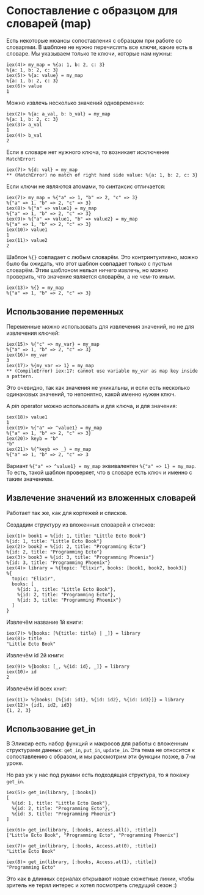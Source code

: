 # Сопоставление с образцом для словарей (map)

Есть некоторые нюансы сопоставления с образцом при работе со словарями. В шаблоне не нужно перечислять все ключи, какие есть в словаре. Мы указываем только те ключи, которые нам нужны:

```elixir-iex
iex(4)> my_map = %{a: 1, b: 2, c: 3}
%{a: 1, b: 2, c: 3}
iex(5)> %{a: value} = my_map
%{a: 1, b: 2, c: 3}
iex(6)> value
1
```

Можно извлечь несколько значений одновременно:

```elixir-iex
iex(2)> %{a: a_val, b: b_val} = my_map
%{a: 1, b: 2, c: 3}
iex(3)> a_val
1
iex(4)> b_val
2
```

Если в словаре нет нужного ключа, то возникает исключение `MatchError`:

```elixir-iex
iex(7)> %{d: val} = my_map
** (MatchError) no match of right hand side value: %{a: 1, b: 2, c: 3}
```

Если ключи не являются атомами, то синтаксис отличается:

```elixir-iex
iex(7)> my_map = %{"a" => 1, "b" => 2, "c" => 3}
%{"a" => 1, "b" => 2, "c" => 3}
iex(8)> %{"a" => value1} = my_map
%{"a" => 1, "b" => 2, "c" => 3}
iex(9)> %{"a" => value1, "b" => value2} = my_map
%{"a" => 1, "b" => 2, "c" => 3}
iex(10)> value1
1
iex(11)> value2
2
```

Шаблон `%{}` совпадает с любым словарём. Это контринтуитивно, можно было бы ожидать, что этот шаблон совпадает только с пустым словарём. Этим шаблоном нельзя ничего извлечь, но можно проверить, что значение является словарём, а не чем-то иным.

```elixir-iex
iex(13)> %{} = my_map
%{"a" => 1, "b" => 2, "c" => 3}
```


## Использование переменных

Переменные можно использовать для извлечения значений, но не для извлечения ключей:

```elixir-iex
iex(15)> %{"c" => my_var} = my_map
%{"a" => 1, "b" => 2, "c" => 3}
iex(16)> my_var
3
iex(17)> %{my_var => 1} = my_map
** (CompileError) iex:17: cannot use variable my_var as map key inside a pattern.
```

Это очевидно, так как значения не уникальны, и если есть несколько одинаковых значений, то непонятно, какой именно нужен ключ.

А _pin_ operator можно использовать и для ключа, и для значения:

```elixir-iex
iex(18)> value1
1
iex(19)> %{"a" => ^value1} = my_map
%{"a" => 1, "b" => 2, "c" => 3}
iex(20)> keyb = "b"
"b"
iex(21)> %{^keyb => _} = my_map
%{"a" => 1, "b" => 2, "c" => 3
```

Вариант `%{"a" => ^value1} = my_map` эквивалентен `%{"a" => 1} = my_map`. То есть, такой шаблон проверяет, что в словаре есть ключ и именно с таким значением.


## Извлечение значений из вложенных словарей

Работает так же, как для кортежей и списков.

Создадим структуру из вложенных словарей и списков:

```
iex(1)> book1 = %{id: 1, title: "Little Ecto Book"}
%{id: 1, title: "Little Ecto Book"}
iex(2)> book2 = %{id: 2, title: "Programming Ecto"}
%{id: 2, title: "Programming Ecto"}
iex(3)> book3 = %{id: 3, title: "Programming Phoenix"}
%{id: 3, title: "Programming Phoenix"}
iex(4)> library = %{topic: "Elixir", books: [book1, book2, book3]}
%{
  topic: "Elixir",
  books: [
    %{id: 1, title: "Little Ecto Book"},
    %{id: 2, title: "Programming Ecto"},
    %{id: 3, title: "Programming Phoenix"}
  ]
}
```

Извлечём название 1й книги:

```
iex(7)> %{books: [%{title: title} | _]} = library
iex(8)> title
"Little Ecto Book"
```

Извлечём id 2й книги:

```
iex(9)> %{books: [_, %{id: id}, _]} = library
iex(10)> id
2
```

Извлечём id всех книг:

```
iex(11)> %{books: [%{id: id1}, %{id: id2}, %{id: id3}]} = library
iex(12)> {id1, id2, id3}
{1, 2, 3}
```

## Использование get_in

В Эликсир есть набор функций и макросов для работы с вложенным структурами данных: `get_in`, `put_in`, `update_in`. Эта тема не относится к сопоставлению с образом, и мы рассмотрим эти функции позже, в 7-м уроке.

Но раз уж у нас под руками есть подходящая структура, то я покажу `get_in`.

```
iex(5)> get_in(library, [:books])
[
  %{id: 1, title: "Little Ecto Book"},
  %{id: 2, title: "Programming Ecto"},
  %{id: 3, title: "Programming Phoenix"}
]

iex(6)> get_in(library, [:books, Access.all(), :title])
["Little Ecto Book", "Programming Ecto", "Programming Phoenix"]

iex(7)> get_in(library, [:books, Access.at(0), :title])
"Little Ecto Book"

iex(8)> get_in(library, [:books, Access.at(1), :title])
"Programming Ecto"
```

Это как в длинных сериалах открывают новые сюжетные линии, чтобы зритель не терял интерес и хотел посмотреть следущий сезон :)
